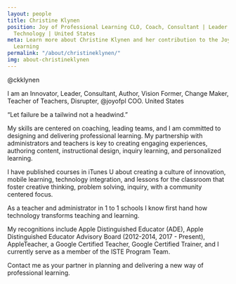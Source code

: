 ```yaml
---
layout: people
title: Christine Klynen
position: Joy of Professional Learning CLO, Coach, Consultant | Leader in Educational
  Technology | United States
meta: Learn more about Christine Klynen and her contribution to the Joy of Professional
  Learning
permalink: "/about/christineklynen/"
img: about-christineklynen
---
```

@ckklynen

I am an Innovator, Leader,  Consultant,  Author,  Vision Former,  Change Maker, Teacher of Teachers, Disrupter, @joyofpl COO. United States

“Let failure be a tailwind not a headwind.”

My skills are centered on coaching, leading teams, and I am committed to designing and delivering professional learning. My partnership with administrators and teachers is key to creating engaging experiences, authoring content, instructional design, inquiry learning, and personalized learning.

I have published courses in iTunes U about creating a culture of innovation, mobile learning, technology integration, and lessons for the classroom that foster creative thinking, problem solving, inquiry, with a community centered focus.

As a teacher and administrator in 1 to 1 schools I know first hand how technology transforms teaching and learning.

My recognitions include Apple Distinguished Educator (ADE), Apple Distinguished Educator Advisory Board (2012-2014, 2017 - Present), AppleTeacher, a Google Certified Teacher, Google Certified Trainer, and I currently serve as a member of the ISTE Program Team.

Contact me as your partner in planning and delivering a new way of professional learning.